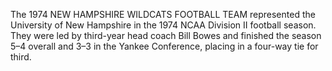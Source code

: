 The 1974 NEW HAMPSHIRE WILDCATS FOOTBALL TEAM represented the University of New Hampshire in the 1974 NCAA Division II football season. They were led by third-year head coach Bill Bowes and finished the season 5–4 overall and 3–3 in the Yankee Conference, placing in a four-way tie for third.
